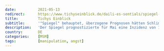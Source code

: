 ```yaml
---
date:          2021-05-13
redirect:      https://www.tichyseinblick.de/daili-es-sentials/spiegel-falsche-prognose-inzidenz/
title:         Tichys Einblick
subtitle:      '"Spiegel" behauptet, überzogene Prognosen hätten Schlimmeres verhindert'
description:   'Der Spiegel prognostizierte für Mai eine Inzidenz von 1200. Die Erklärung für die falsche Prognose erstaunt.'
country:       DE
categories:    [MSM]
tags:          [manipulation, angst]
---
```

